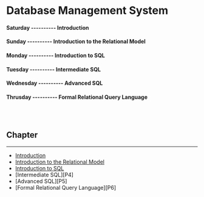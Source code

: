 <!--markdown practice-->
# Database Management System

#### **Saturday  ---------- Introduction</br>**
#### **Sunday    ---------- Introduction to the Relational Model</br>**
#### **Monday    ---------- Introduction to SQL</br>**
#### **Tuesday   ---------- Intermediate SQL</br>**
#### **Wednesday ---------- Advanced SQL</br>**
#### **Thrusday  ---------- Formal Relational Query Language</br>**


## </br></br>Chapter
<hr/>

- [Introduction][P1]
- [Introduction to the Relational Model][P2]
- [Introduction to SQL][P3]
- [Intermediate SQL][P4]
- [Advanced SQL][P5]
- [Formal Relational Query Language][P6]





<!--Links-->
[P1]: https://github.com/HasanTarik-REC/Note-Collections/
[P2]: https://github.com/HasanTarik-REC/Note-Collections/
[P3]: https://github.com/HasanTarik-REC/Note-Collections/

<!--End-->